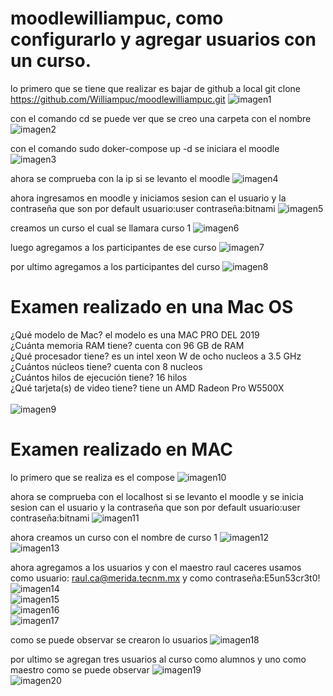 # moodlewilliampuc, como configurarlo y agregar usuarios con un curso.

lo primero que se tiene que realizar es bajar de github a local git clone https://github.com/Williampuc/moodlewilliampuc.git
![imagen1](imagenes/primero.png) <br>

con el comando cd se puede ver que se creo una carpeta con el nombre 
![imagen2](imagenes/segundo.png) <br>

con el comando sudo doker-compose up -d se iniciara el moodle
![imagen3](imagenes/tercero.png) <br>

ahora se comprueba con la ip si se levanto el moodle 
![imagen4](imagenes/cuarto.png) <br>

ahora ingresamos en moodle y iniciamos sesion can el usuario y la contraseña que son por default usuario:user contraseña:bitnami
![imagen5](imagenes/quinto.png) <br>

creamos un curso el cual se llamara curso 1
![imagen6](imagenes/sexto.png) <br>

luego agregamos a los participantes de ese curso
![imagen7](imagenes/septimo.png) <br>

por ultimo agregamos a los participantes del curso
![imagen8](imagenes/octavo.png) <br>

# Examen realizado en una Mac OS

¿Qué modelo de Mac? 
el modelo es una MAC PRO DEL 2019
<br>
¿Cuánta memoria RAM tiene?
 cuenta con 96 GB de RAM
<br>
¿Qué procesador tiene?
es un intel xeon W de ocho nucleos a 3.5 GHz
<br>
¿Cuántos núcleos tiene? 
cuenta con 8 nucleos
<br>
¿Cuántos hilos de ejecución tiene?
16 hilos
<br>
 ¿Qué tarjeta(s) de video tiene?
 tiene un AMD Radeon Pro W5500X
 <br><br>
![imagen9](capturasdeMAC/primero.jpeg) <br>


 # Examen realizado en MAC

lo primero que se realiza es el compose
![imagen10](capturasdeMAC/segundo.jpeg) <br>

ahora se comprueba con el localhost si se levanto el moodle y se inicia sesion can el usuario y la contraseña que son por default usuario:user contraseña:bitnami
![imagen11](capturasdeMAC/tercero.jpeg) <br>

ahora creamos un curso con el nombre de curso 1
![imagen12](capturasdeMAC/cuarto.jpeg) <br>
![imagen13](capturasdeMAC/quinto.jpeg) <br>

ahora agregamos a los usuarios y con el maestro raul caceres usamos como usuario: raul.ca@merida.tecnm.mx y como contraseña:E5un53cr3t0!
![imagen14](capturasdeMAC/sexto_1.jpeg) <br>
![imagen15](capturasdeMAC/sexto_2.jpeg) <br>
![imagen16](capturasdeMAC/sexto_3.jpeg) <br>
![imagen17](capturasdeMAC/sexto_4.jpeg) <br>

como se puede observar se crearon lo usuarios
![imagen18](capturasdeMAC/septimo.jpeg) <br>

por ultimo se agregan tres usuarios al curso como alumnos y uno como maestro como se puede observar
![imagen19](capturasdeMAC/octavo_1.jpeg) <br>
![imagen20](capturasdeMAC/octavo_2.jpeg) <br>
